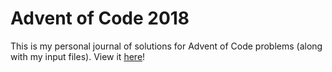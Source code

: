 # Advent of Code 2018

This is my personal journal of solutions for Advent of Code problems (along with my input files). View it [here](https://github.com/Chriscbr/advent-of-code-2018/blob/master/advent2018.ipynb)!
